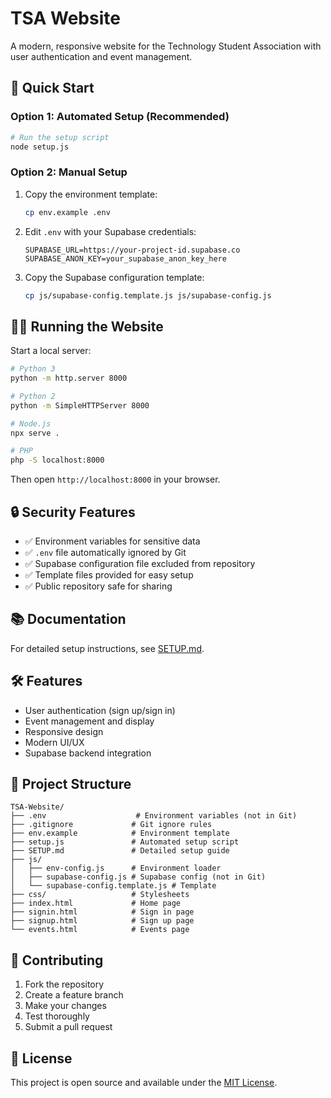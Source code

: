 # TSA Website

A modern, responsive website for the Technology Student Association with user authentication and event management.

## 🚀 Quick Start

### Option 1: Automated Setup (Recommended)
```bash
# Run the setup script
node setup.js
```

### Option 2: Manual Setup
1. Copy the environment template:
   ```bash
   cp env.example .env
   ```

2. Edit `.env` with your Supabase credentials:
   ```env
   SUPABASE_URL=https://your-project-id.supabase.co
   SUPABASE_ANON_KEY=your_supabase_anon_key_here
   ```

3. Copy the Supabase configuration template:
   ```bash
   cp js/supabase-config.template.js js/supabase-config.js
   ```

## 🏃‍♂️ Running the Website

Start a local server:
```bash
# Python 3
python -m http.server 8000

# Python 2
python -m SimpleHTTPServer 8000

# Node.js
npx serve .

# PHP
php -S localhost:8000
```

Then open `http://localhost:8000` in your browser.

## 🔒 Security Features

- ✅ Environment variables for sensitive data
- ✅ `.env` file automatically ignored by Git
- ✅ Supabase configuration file excluded from repository
- ✅ Template files provided for easy setup
- ✅ Public repository safe for sharing

## 📚 Documentation

For detailed setup instructions, see [SETUP.md](SETUP.md).

## 🛠️ Features

- User authentication (sign up/sign in)
- Event management and display
- Responsive design
- Modern UI/UX
- Supabase backend integration

## 📁 Project Structure

```
TSA-Website/
├── .env                    # Environment variables (not in Git)
├── .gitignore             # Git ignore rules
├── env.example            # Environment template
├── setup.js               # Automated setup script
├── SETUP.md               # Detailed setup guide
├── js/
│   ├── env-config.js      # Environment loader
│   ├── supabase-config.js # Supabase config (not in Git)
│   └── supabase-config.template.js # Template
├── css/                   # Stylesheets
├── index.html             # Home page
├── signin.html            # Sign in page
├── signup.html            # Sign up page
└── events.html            # Events page
```

## 🤝 Contributing

1. Fork the repository
2. Create a feature branch
3. Make your changes
4. Test thoroughly
5. Submit a pull request

## 📄 License

This project is open source and available under the [MIT License](LICENSE).
